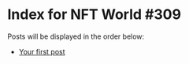 # Index for NFT World #309
Posts will be displayed in the order below:

- [Your first post](./001-first.md)

